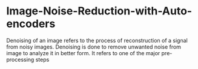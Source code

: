 # Image-Noise-Reduction-with-Auto-encoders
 
Denoising of an image refers to the process of reconstruction of a signal from noisy images. Denoising is done to remove unwanted noise from image to analyze it in better form. It refers to one of the major pre-processing steps
